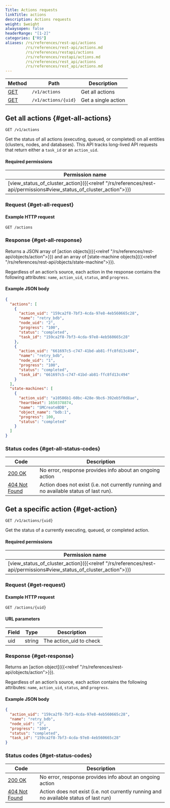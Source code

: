 ```yaml
---
Title: Actions requests
linkTitle: actions
description: Actions requests
weight: $weight
alwaysopen: false
headerRange: "[1-2]"
categories: ["RS"]
aliases: /rs/references/rest-api/actions
         /rs/references/rest-api/actions.md
         /rs/references/restapi/actions
         /rs/references/restapi/actions.md
         /rs/references/rest_api/actions
         /rs/references/rest_api/actions.md
---
```


| Method | Path | Description |
|--------|------|-------------|
| [GET](#get-all-actions) | `/v1/actions` | Get all actions |
| [GET](#get-action) | `/v1/actions/{uid}` | Get a single action |

## Get all actions {#get-all-actions}

```
GET /v1/actions
```

Get the status of all actions (executing, queued, or completed) on all entities (clusters, nodes, and databases). This API tracks long-lived API requests that return either a `task_id` or an `action_uid`.

#### Required permissions

| Permission name |
|-----------------|
| [view_status_of_cluster_action]({{<relref "/rs/references/rest-api/permissions#view_status_of_cluster_action">}}) |

### Request {#get-all-request}

#### Example HTTP request

```
GET /actions
```

### Response {#get-all-response}

Returns a JSON array of [action objects]({{<relref "/rs/references/rest-api/objects/action">}}) and an array of [state-machine objects]({{<relref "/rs/references/rest-api/objects/state-machine">}}).

Regardless of an action’s source, each action in the response contains the following attributes: `name`, `action_uid`, `status`, and `progress`.

#### Example JSON body

```json
{
  "actions": [
    {
      "action_uid": "159ca2f8-7bf3-4cda-97e8-4eb560665c28",
      "name": "retry_bdb",
      "node_uid": "2",
      "progress": "100",
      "status": "completed",
      "task_id": "159ca2f8-7bf3-4cda-97e8-4eb560665c28"
    },
    {
      "action_uid": "661697c5-c747-41bd-ab81-ffc8fd13c494",
      "name": "retry_bdb",
      "node_uid": "1",
      "progress": "100",
      "status": "completed",
      "task_id": "661697c5-c747-41bd-ab81-ffc8fd13c494"
    }
  ],
  "state-machines": [
    {
      "action_uid": "a10586b1-60bc-428e-9bc6-392eb5f0d8ae",
      "heartbeat": 1650378874,
      "name": "SMCreateBDB",
      "object_name": "bdb:1",
      "progress": 100,
      "status": "completed"
    }
  ]
}
```

### Status codes {#get-all-status-codes}

| Code | Description |
|------|-------------|
| [200 OK](http://www.w3.org/Protocols/rfc2616/rfc2616-sec10.html#sec10.2.1) | No error, response provides info about an ongoing action |
| [404 Not Found](http://www.w3.org/Protocols/rfc2616/rfc2616-sec10.html#sec10.4.5) | Action does not exist (i.e. not currently running and no available status of last run).|

## Get a specific action {#get-action}

```
GET /v1/actions/{uid}
```

Get the status of a currently executing, queued, or completed action.

#### Required permissions

| Permission name |
|-----------------|
| [view_status_of_cluster_action]({{<relref "/rs/references/rest-api/permissions#view_status_of_cluster_action">}}) |

### Request {#get-request}

#### Example HTTP request

```
GET /actions/{uid}
```

#### URL parameters

| Field | Type | Description |
|-------|------|-------------|
| uid | string | The action_uid to check |

### Response {#get-response}

Returns an [action object]({{<relref "/rs/references/rest-api/objects/action">}}).

Regardless of an action’s source, each action contains the following attributes: `name`, `action_uid`, `status`, and `progress`.

#### Example JSON body

```json
{
  "action_uid": "159ca2f8-7bf3-4cda-97e8-4eb560665c28",
  "name": "retry_bdb",
  "node_uid": "2",
  "progress": "100",
  "status": "completed",
  "task_id": "159ca2f8-7bf3-4cda-97e8-4eb560665c28"
}
```

### Status codes {#get-status-codes}

| Code | Description |
|------|-------------|
| [200 OK](http://www.w3.org/Protocols/rfc2616/rfc2616-sec10.html#sec10.2.1) | No error, response provides info about an ongoing action |
| [404 Not Found](http://www.w3.org/Protocols/rfc2616/rfc2616-sec10.html#sec10.4.5) | Action does not exist (i.e. not currently running and no available status of last run) |
